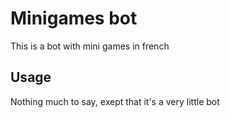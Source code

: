 # Minigames bot

This is a bot with mini games in french

## Usage

Nothing much to say, exept that it's a very little bot

